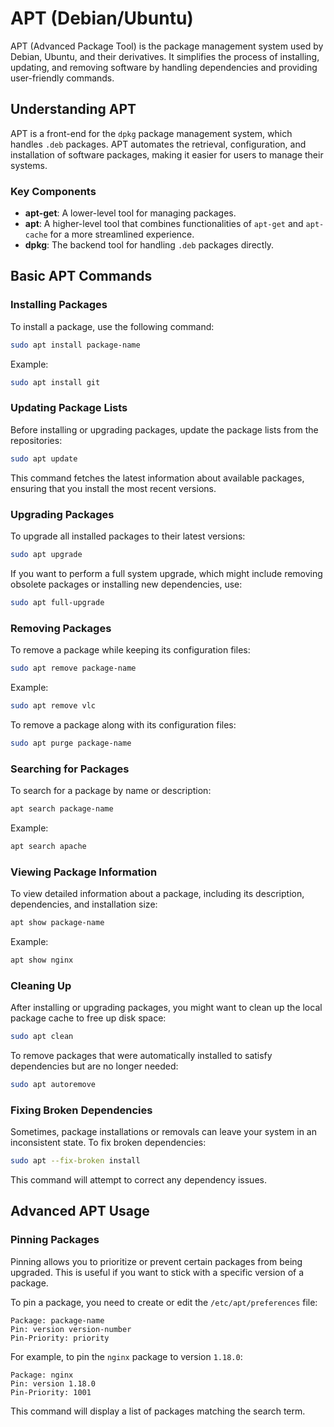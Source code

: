 # APT (Debian/Ubuntu)

APT (Advanced Package Tool) is the package management system used by Debian, Ubuntu, and their derivatives. It simplifies the process of installing, updating, and removing software by handling dependencies and providing user-friendly commands.

## Understanding APT

APT is a front-end for the `dpkg` package management system, which handles `.deb` packages. APT automates the retrieval, configuration, and installation of software packages, making it easier for users to manage their systems.

### Key Components

- **apt-get**: A lower-level tool for managing packages.
- **apt**: A higher-level tool that combines functionalities of `apt-get` and `apt-cache` for a more streamlined experience.
- **dpkg**: The backend tool for handling `.deb` packages directly.

## Basic APT Commands

### Installing Packages

To install a package, use the following command:

```bash
sudo apt install package-name
```

Example:

```bash
sudo apt install git
```
### Updating Package Lists

Before installing or upgrading packages, update the package lists from the repositories:

```bash
sudo apt update
```

This command fetches the latest information about available packages, ensuring that you install the most recent versions.

### Upgrading Packages

To upgrade all installed packages to their latest versions:

```bash
sudo apt upgrade
```

If you want to perform a full system upgrade, which might include removing obsolete packages or installing new dependencies, use:

```bash
sudo apt full-upgrade
```

### Removing Packages

To remove a package while keeping its configuration files:

```bash
sudo apt remove package-name
```

Example:

```bash
sudo apt remove vlc
```

To remove a package along with its configuration files:

```bash
sudo apt purge package-name
```

### Searching for Packages

To search for a package by name or description:

```bash
apt search package-name
```

Example:

```bash
apt search apache
```
### Viewing Package Information

To view detailed information about a package, including its description, dependencies, and installation size:

```bash
apt show package-name
```

Example:

```bash
apt show nginx
```

### Cleaning Up

After installing or upgrading packages, you might want to clean up the local package cache to free up disk space:

```bash
sudo apt clean
```

To remove packages that were automatically installed to satisfy dependencies but are no longer needed:

```bash
sudo apt autoremove
```

### Fixing Broken Dependencies

Sometimes, package installations or removals can leave your system in an inconsistent state. To fix broken dependencies:

```bash
sudo apt --fix-broken install
```

This command will attempt to correct any dependency issues.

## Advanced APT Usage

### Pinning Packages

Pinning allows you to prioritize or prevent certain packages from being upgraded. This is useful if you want to stick with a specific version of a package.

To pin a package, you need to create or edit the `/etc/apt/preferences` file:

```plaintext
Package: package-name
Pin: version version-number
Pin-Priority: priority
```

For example, to pin the `nginx` package to version `1.18.0`:

```plaintext
Package: nginx
Pin: version 1.18.0
Pin-Priority: 1001
```
This command will display a list of packages matching the search term.
